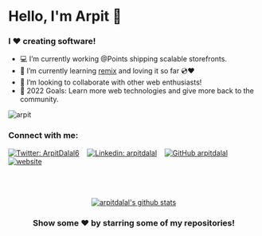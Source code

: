 # Hello, I'm Arpit 👋

### I ❤️ creating software!
- 💻 I’m currently working @Points shipping scalable storefronts.
- 📖 I’m currently learning [remix](https://github.com/remix-run/remix) and loving it so far 💿❤️
- 🤝 I’m looking to collaborate with other web enthusiasts!
- 🎯 2022 Goals: Learn more web technologies and give more back to the community.

<p align="left"> <img src="https://komarev.com/ghpvc/?username=arpit&label=Views&color=blue&style=flat&label=Profile+views" alt="arpit" /> </p>

### Connect with me:

[![Twitter: ArpitDalal6](https://img.shields.io/twitter/follow/ArpitDalal6?style=social)][twitter]&nbsp;&nbsp;&nbsp;
[![Linkedin: arpitdalal](https://img.shields.io/badge/-arpitdalal-blue?style=flat&logo=Linkedin&logoColor=white&link=https://www.linkedin.com/in/arpitdalal/)][linkedin]&nbsp;&nbsp;&nbsp;
[![GitHub arpitdalal](https://img.shields.io/github/followers/arpitdalal?label=follow&style=social)][github]&nbsp;&nbsp;&nbsp;
[![website](https://img.shields.io/badge/Portfolio%20Website-arpitdalal.dev-2648ff?style=flat&logo=google-chrome&logoColor=ffffff)][website]

<br />
<br />
<br />

<div align="center">
 
<a href="https://github.com/arpitdalal">
 <img src="https://github-readme-stats.vercel.app/api?username=arpitdalal&show_icons=true&theme=dark&line_height=27" alt="arpitdalal's github stats"/>
</a>

### Show some ❤️ by starring some of my repositories!

</div>

[draf]: https://arpitdalal.netlify.app
[website]: https://arpitdalal.dev?utm_source="github"&utm_medium="social-media"
[twitter]: https://twitter.com/_arpit_dalal_
[linkedin]: https://www.linkedin.com/in/arpitdalal/
[github]: https://www.github.com/arpitdalal
